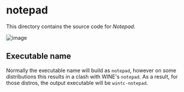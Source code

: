 # notepad
This directory contains the source code for *Notepad*.

![image](https://github.com/rozniak/xfce-winxp-tc/assets/13258281/90341730-7b02-486b-a77c-f4a19f213eec)

## Executable name
Normally the executable name will build as `notepad`, however on some distributions this results in a clash with WINE's `notepad`. As a result, for those distros, the output executable will be `wintc-notepad`.
